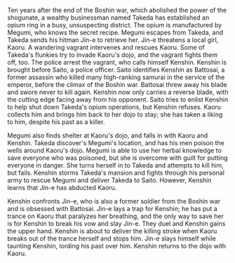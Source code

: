<!-- Rurouni Kenshin (2012) -->

Ten years after the end of the Boshin war, which abolished the power of the shogunate, a wealthy businessman named Takeda has established an opium ring in a busy, unsuspecting district. The opium is manufactured by Megumi, who knows the secret recipe. Megumi escapes from Takeda, and Takeda sends his hitman Jin-e to retrieve her. Jin-e threatens a local girl, Kaoru. A wandering vagrant intervenes and rescues Kaoru. Some of Takeda's flunkies try to invade Kaoru's dojo, and the vagrant fights them off, too. The police arrest the vagrant, who calls himself Kenshin. Kenshin is brought before Saito, a police officer. Saito identifies Kenshin as Battosai, a former assassin who killed many high-ranking samurai in the service of the emperor, before the climax of the Boshin war. Battosai threw away his blade and swore never to kill again. Kenshin now only carries a reverse blade, with the cutting edge facing away from his opponent. Saito tries to enlist Kenshin to help shut down Takeda's opium operations, but Kenshin refuses. Kaoru collects him and brings him back to her dojo to stay; she has taken a liking to him, despite his past as a killer.

Megumi also finds shelter at Kaoru's dojo, and falls in with Kaoru and Kenshin. Takeda discover's Megumi's location, and has his men poison the wells around Kaoru's dojo. Megumi is able to use her herbal knowledge to save everyone who was poisoned, but she is overcome with guilt for putting everyone in danger. She turns herself in to Takeda and attempts to kill him, but fails. Kenshin storms Takeda's mansion and fights through his personal army to rescue Megumi and deliver Takeda to Saito. However, Kenshin learns that Jin-e has abducted Kaoru.

Kenshin confronts Jin-e, who is also a former soldier from the Boshin war and is obsessed with Battosai. Jin-e lays a trap for Kenshin; he has put a trance on Kaoru that paralyzes her breathing, and the only way to save her is for Kenshin to break his vow and slay Jin-e. They duel and Kenshin gains the upper hand. Kenshin is about to deliver the killing stroke when Kaoru breaks out of the trance herself and stops him. Jin-e slays himself while taunting Kenshin, lording his past over him. Kenshin returns to the dojo with Kaoru.